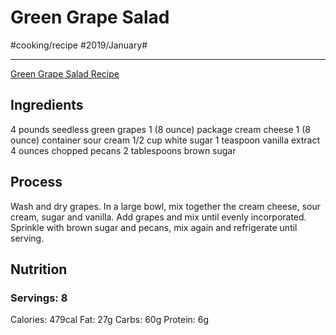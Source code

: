 # Green Grape Salad
#cooking/recipe #2019/January#
- - - -
[Green Grape Salad Recipe](https://www.allrecipes.com/recipe/24378/green-grape-salad/)

## Ingredients
4 pounds seedless green grapes
1 (8 ounce) package cream cheese
1 (8 ounce) container sour cream
1/2 cup white sugar
1 teaspoon vanilla extract
4 ounces chopped pecans
2 tablespoons brown sugar

## Process
Wash and dry grapes. In a large bowl, mix together the cream cheese, sour cream, sugar and vanilla. Add grapes and mix until evenly incorporated. Sprinkle with brown sugar and pecans, mix again and refrigerate until serving.

## Nutrition
### Servings: 8
Calories: 479cal
Fat: 27g
Carbs: 60g
Protein: 6g